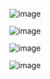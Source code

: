 ![image](https://user-images.githubusercontent.com/68805670/157437664-31f08453-fa8b-4cc6-9729-833389697ae5.png)


![image](https://user-images.githubusercontent.com/68805670/157437766-171b13f4-5d9b-44b5-9432-7fd63f4ab991.png)


![image](https://user-images.githubusercontent.com/68805670/157437979-082a2844-af0b-492a-97b9-ad416af134ae.png)

![image](https://user-images.githubusercontent.com/68805670/157438073-f678d684-1b10-4bcf-9ee4-4b0fa3c60aa6.png)
